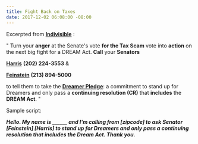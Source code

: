 ```yaml
---
title: Fight Back on Taxes
date: 2017-12-02 06:08:00 -08:00
---
```


Excerpted from [**Indivisible**](https://www.indivisible.org/) :

"  Turn your **anger** at the Senate's vote **for the Tax Scam** vote into **action** on the next big fight for a DREAM Act.  **Call** your **Senators** 

[**Harris**](https://www.harris.senate.gov/) **(202) 224-3553** &

[**Feinstein**](https://www.feinstein.senate.gov/public/) **(213) 894-5000** 

to tell them to take the **[Dreamer Pledge](https://www.dreamerpledge.org/)**: a commitment to stand up for Dreamers and only pass a **continuing resolution (CR)** that **includes** the **DREAM Act**.   "

Sample script:

***Hello.  My name is ______ and I'm calling from [zipcode] to ask Senator [Feinstein] [Harris] to stand up for Dreamers and only pass a continuing resolution that includes the Dream Act.  Thank you.***